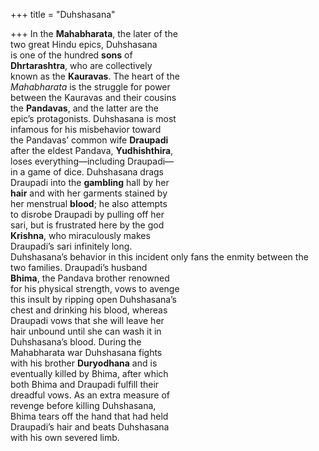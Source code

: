+++
title = "Duhshasana"

+++
In the **Mahabharata**, the later of the  
two great Hindu epics, Duhshasana  
is one of the hundred **sons** of  
**Dhrtarashtra**, who are collectively  
known as the **Kauravas**. The heart of the  
*Mahabharata* is the struggle for power  
between the Kauravas and their cousins  
the **Pandavas**, and the latter are the  
epic’s protagonists. Duhshasana is most  
infamous for his misbehavior toward  
the Pandavas’ common wife **Draupadi**  
after the eldest Pandava, **Yudhishthira**,  
loses everything—including Draupadi—  
in a game of dice. Duhshasana drags  
Draupadi into the **gambling** hall by her  
**hair** and with her garments stained by  
her menstrual **blood**; he also attempts  
to disrobe Draupadi by pulling off her  
sari, but is frustrated here by the god  
**Krishna**, who miraculously makes  
Draupadi’s sari infinitely long.  
Duhshasana’s behavior in this incident only fans the enmity between the  
two families. Draupadi’s husband  
**Bhima**, the Pandava brother renowned  
for his physical strength, vows to avenge  
this insult by ripping open Duhshasana’s  
chest and drinking his blood, whereas  
Draupadi vows that she will leave her  
hair unbound until she can wash it in  
Duhshasana’s blood. During the  
Mahabharata war Duhshasana fights  
with his brother **Duryodhana** and is  
eventually killed by Bhima, after which  
both Bhima and Draupadi fulfill their  
dreadful vows. As an extra measure of  
revenge before killing Duhshasana,  
Bhima tears off the hand that had held  
Draupadi’s hair and beats Duhshasana  
with his own severed limb.